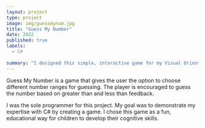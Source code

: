 ```yaml
---
layout: project
type: project
image: img/guessmynum.jpg
title: "Guess My Number"
date: 2022
published: true
labels:
  - C#
  
summary: "I designed this simple, interactive game for my Visual Oriented Programming class, CSC 240."
---
```


Guess My Number is a game that gives the user the option to choose different number ranges for guessing. The player is encouraged to guess the number based on greater than and less than feedback.

I was the sole programmer for this project. My goal was to demonstrate my expertise with C# by creating a game. I chose this game as a fun, educational way for children to develop their cognitive skills.

